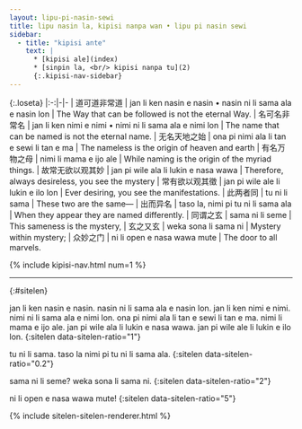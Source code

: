 ```yaml
---
layout: lipu-pi-nasin-sewi
title: lipu nasin la, kipisi nanpa wan • lipu pi nasin sewi
sidebar:
  - title: "kipisi ante"
    text: |
      * [kipisi ale](index)
      * [sinpin la, <br/> kipisi nanpa tu](2)
      {:.kipisi-nav-sidebar}
---
```


{:.loseta}
|:-:|-|-
| 道可道非常道     | jan li ken nasin e nasin • nasin ni li sama ala e nasin lon | The Way that can be followed is not the eternal Way.
| 名可名非常名     | jan li ken nimi e nimi • nimi ni li sama ala e nimi lon     | The name that can be named is not the eternal name.
| 无名天地之始     | ona pi nimi ala li tan e sewi li tan e ma                   | The nameless is the origin of heaven and earth
| 有名万物之母     | nimi li mama e ijo ale                                      | While naming is the origin of the myriad things.
| 故常无欲以观其妙 | jan pi wile ala li lukin e nasa wawa                        | Therefore, always desireless, you see the mystery
| 常有欲以观其徵   | jan pi wile ale li lukin e ilo lon                          | Ever desiring, you see the manifestations.
| 此两者同         | tu ni li sama                                               | These two are the same—
| 出而异名         | taso la, nimi pi tu ni li sama ala                          | When they appear they are named differently.
| 同谓之玄         | sama ni li seme                                             | This sameness is the mystery,
| 玄之又玄         | weka sona li sama ni                                        | Mystery within mystery;
| 众妙之门         | ni li open e nasa wawa mute                                 | The door to all marvels.

{% include kipisi-nav.html num=1 %}

-------
{:#sitelen}

jan li ken nasin e nasin. nasin ni li sama ala e nasin lon.
jan li ken nimi e nimi. nimi ni li sama ala e nimi lon.
ona pi nimi ala li tan e sewi li tan e ma.
nimi li mama e ijo ale.
jan pi wile ala li lukin e nasa wawa.
jan pi wile ale li lukin e ilo lon.
{:sitelen data-sitelen-ratio="1"}

tu ni li sama.
taso la nimi pi tu ni li sama ala.
{:sitelen data-sitelen-ratio="0.2"}

sama ni li seme? weka sona li sama ni.
{:sitelen data-sitelen-ratio="2"}

ni li open e nasa wawa mute!
{:sitelen data-sitelen-ratio="5"}

{% include sitelen-sitelen-renderer.html %}
